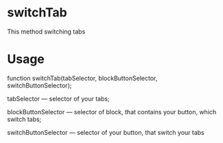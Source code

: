 # switchTab
This method switching tabs
# Usage
function switchTab(tabSelector, blockButtonSelector, switchButtonSelector);

tabSelector — selector of your tabs;

blockButtonSelector — selector of block, that contains your button, which switch tabs;

switchButtonSelector — selector of your button, that switch your tabs

